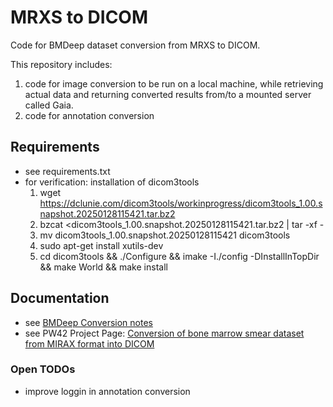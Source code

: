 # MRXS to DICOM
Code for BMDeep dataset conversion from MRXS to DICOM. 

This repository includes:  
1) code for image conversion to be run on a local machine, while retrieving actual data and returning converted results from/to a mounted server called Gaia.
2) code for annotation conversion

## Requirements
- see requirements.txt 
- for verification: installation of dicom3tools
    1. wget https://dclunie.com/dicom3tools/workinprogress/dicom3tools_1.00.snapshot.20250128115421.tar.bz2
    2. bzcat <dicom3tools_1.00.snapshot.20250128115421.tar.bz2 | tar -xf -
    3. mv dicom3tools_1.00.snapshot.20250128115421 dicom3tools
    4. sudo apt-get install xutils-dev
    5. cd dicom3tools && ./Configure && imake -I./config -DInstallInTopDir && make World && make install

## Documentation
- see [BMDeep Conversion notes](https://docs.google.com/document/d/1yobF48SQlx4rMwwsj-T324Nfu25PJt5CFDlQB9E1Z-8/edit?tab=t.0)
- see PW42 Project Page: [Conversion of bone marrow smear dataset from MIRAX format into DICOM](https://projectweek.na-mic.org/PW42_2025_GranCanaria/Projects/ConversionOfBoneMarrowSmearDatasetFromMiraxFormatIntoDicom/)

### Open TODOs
- improve loggin in annotation conversion 
